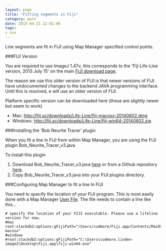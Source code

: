 ```yaml
---
layout: page
title: "Fitting segments in Fiji"
category: post
date: 2015-04-21 22:01:06
tags:
- xxx
---
```

 
Line segments are fit in FIJI using Map Manager specified control points.

###FIJI Version

You are required to use ImageJ 1.47v, this corresponds to the 'Fiji Life-Line version, 2013 July 15' on the main [FIJI download page][1].

The reason we use this older version of FIJI is that newer versions of FIJI have undocumented changes to the backend JAVA programming interface. Until this is resolved, e will use an older version of FIJI.

Platform specific version can be downloaded here (these are slightly newer but seem to work)

 - Mac: http://fiji.sc/downloads/Life-Line/fiji-macosx-20140602.dmg
 - Windows: http://fiji.sc/downloads/Life-Line/fiji-win64-20140602.zip

###Installing the 'Bob Neurite Tracer' plugin

When you fit a line in FIJI from within Map Manager, you are using the FIJI plugin Bob_Neurite_Tracer_v3.java

To install this plugin

 1. Download Bob_Neurite_Tracer_v3.java [here][4] or from a Github repository [here][2].
 2. Copy Bob_Neurite_Tracer_v3.java into your FIJI plugins directory.
 
###Configuring Map Manager to fit a line In FIJI
 
You need to specify the location of your FIJI program. This is most easily done with a Map Manager [User File][3]. The file needs to contain a line like this...
 
	# specify the location of your FIJI executable. Please use a lifeline version for now.
	#mac
	root:stackdb2:options:gFijiPath="/Users/cudmore/Fiji.app/Contents/MacOS/Imagej-macosx"
	#windows
	#root:stackdb2:options:gFijiPath="C:\Users\cudmore.linden-image2\Desktop\Fiji.app\fiji-win64.exe"


[1]: http://fiji.sc/Downloads
[2]: https://github.com/cudmore/bob-fiji-plugins
[3]: /mapmanager/user-files/
[4]: ../images/Bob_Neurite_Tracer_v3.java
